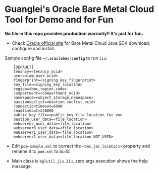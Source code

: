 # Guanglei's Oracle Bare Metal Cloud Tool for Demo and for Fun #

**No file in this repo provides production warranty!! It's just for fun.**

+ Check [Oracle official site](https://docs.us-phoenix-1.oraclecloud.com/Content/API/SDKDocs/javasdk.htm) for Bare Metal Cloud Java SDK download, configure and install.

Sample config file **`~/.oraclebmc/config`** to run `Jiu`:

		[DEFAULT]
		tenancy=<tenancy_ocid>
		user=<iam_user_ocid>
		fingerprint=<signing_key_fingerprint>
		key_file=<signing_key_location>
		region=<bmc_region_code>
		compartment=<compartment_ocid>
		namespace=<object_storage_namespace>
		bastionseclist=<bastion_seclist_ocid>
		connectiontimeout=6000
		readtimeout=240000
		public_key_file=<public_key_file_location_for_vm>
		bastion_user_data=<file_location>
		webserver_user_data=<file_location>
		webserver0_user_data=<file_location>
		webserver1_user_data=<file_location>
		webserver2_user_data=<file_location_NOT_USED>



+ Edit `pom-sample.xml` to correct the `<bmc.jar.location>` property and rename it to `pom.xml` to build.

+ Main class is `bglutil.jiu.Jiu`, zero args execution shows the help message.
